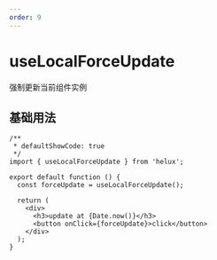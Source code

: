 ```yaml
---
order: 9
---
```


# useLocalForceUpdate

强制更新当前组件实例

## 基础用法

```tsx
/**
 * defaultShowCode: true
 */
import { useLocalForceUpdate } from 'helux';

export default function () {
  const forceUpdate = useLocalForceUpdate();

  return (
    <div>
      <h3>update at {Date.now()}</h3>
      <button onClick={forceUpdate}>click</button>
    </div>
  );
}
```
